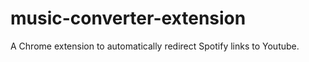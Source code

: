 # music-converter-extension
A Chrome extension to automatically redirect Spotify links to Youtube. 
